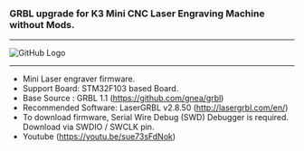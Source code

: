 ### GRBL upgrade for K3 Mini CNC Laser Engraving Machine without Mods.

***
![GitHub Logo](https://github.com/maz3dp/GRBL-SUKA-V3/blob/master/Suka_v3_pin.jpg?raw=true)
***

 * Mini Laser engraver firmware.
 * Support Board: STM32F103 based Board.
 * Base Source : GRBL 1.1 (https://github.com/gnea/grbl)
 * Recommended Software: LaserGRBL v2.8.50 (http://lasergrbl.com/en/)
 * To download firmware, Serial Wire Debug (SWD) Debugger is required. Download via SWDIO / SWCLK pin.
 * Youtube (https://youtu.be/sue73sFdNok)
 
